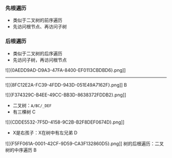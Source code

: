 ### 先根遍历

- 类似于二叉树的前序遍历
- 先访问根节点、再访问子树

### 后根遍历

- 类似于二叉树的后序遍历
- 先访问子树，再访问根节点

![[{0AEDD9AD-D9A3-47FA-8400-EF0113CBDBD6}.png]]

-------------
![[{8FC12E2A-FC39-4FDD-943D-051E49A7162F}.png]]
B

![[{F374329C-B4EE-49CC-BB3D-8638372FDDB2}.png]]
- 二叉树：`A/BC/_DEF`
- 有三棵树
C

![[{CDDE5532-7F5D-4158-9C2B-B2F8DEF0674D}.png]]
- X是右孩子：X在树中有左兄弟
D

![[{F5FF061A-0001-42CF-9D59-CA3F132860D5}.png]]
树的后根遍历：二叉树的中序遍历
B


